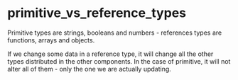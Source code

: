 # primitive_vs_reference_types

Primitive types are strings, booleans and numbers - references types are functions, arrays and objects.

If we change some data in a reference type, it will change all the other types distributed in the other components.
In the case of primitive, it will not alter all of them - only the one we are actually updating.
